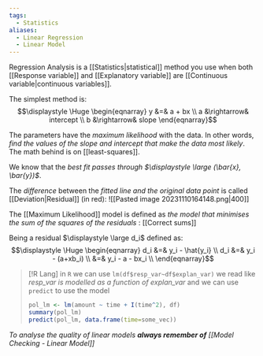 ```yaml
---
tags:
  - Statistics
aliases:
  - Linear Regression
  - Linear Model
---
```

Regression Analysis is a [[Statistics|statistical]] method you use when both [[Response variable]] and [[Explanatory variable]] are [[Continuous variable|continuous variables]].

The simplest method is:
$$\displaystyle \Huge \begin{eqnarray} 
y &=& a + bx \\
a &\rightarrow& intercept \\
b &\rightarrow& slope
\end{eqnarray}$$

The parameters have the *maximum likelihood* with the data. In other words, *find the values of the slope and intercept that make the data most likely*. The math behind is on [[least-squares]].

We know that the *best fit passes through $\displaystyle \large (\bar{x}, \bar{y})$*.

The *difference* between the *fitted line and the original data point* is called [[Deviation|Residual]] (in red):
![[Pasted image 20231110164148.png|400]]

The [[Maximum Likelihood]] model is defined as *the model that minimises the sum of the squares of the residuals* : [[Correct sums]]

Being a residual $\displaystyle \large d_i$ defined as:
$$\displaystyle \Huge \begin{eqnarray} 
d_i &=& y_i - \hat{y_i} \\
d_i &=& y_i - (a+xb_i)  \\
&=& y_i - a - bx_i \\
\end{eqnarray}$$

>[!R Lang]
>in `R` we can use `lm(df$resp_var~df$explan_var)`
>we read like *resp_var is modelled as a function of explan_var*
>and we can use `predict` to use the model
>```R
>pol_lm <- lm(amount ~ time + I(time^2), df)
>summary(pol_lm)
>predict(pol_lm, data.frame(time=some_vec))
>```

*To analyse the quality of linear models **always remember of** [[Model Checking - Linear Model]]*
